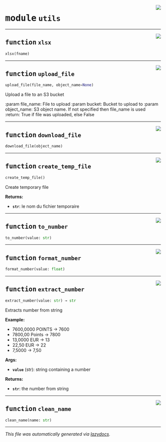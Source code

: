 <!-- markdownlint-disable -->

<a href="https://github.com/qlefevre/stabilitywarrants/blob/main/functions\utils.py#L0"><img align="right" style="float:right;" src="https://img.shields.io/badge/-source-cccccc?style=flat-square"></a>

# <kbd>module</kbd> `utils`





---

<a href="https://github.com/qlefevre/stabilitywarrants/blob/main/functions\utils.py#L13"><img align="right" style="float:right;" src="https://img.shields.io/badge/-source-cccccc?style=flat-square"></a>

## <kbd>function</kbd> `xlsx`

```python
xlsx(fname)
```






---

<a href="https://github.com/qlefevre/stabilitywarrants/blob/main/functions\utils.py#L39"><img align="right" style="float:right;" src="https://img.shields.io/badge/-source-cccccc?style=flat-square"></a>

## <kbd>function</kbd> `upload_file`

```python
upload_file(file_name, object_name=None)
```

Upload a file to an S3 bucket 

:param file_name: File to upload :param bucket: Bucket to upload to :param object_name: S3 object name. If not specified then file_name is used :return: True if file was uploaded, else False 


---

<a href="https://github.com/qlefevre/stabilitywarrants/blob/main/functions\utils.py#L93"><img align="right" style="float:right;" src="https://img.shields.io/badge/-source-cccccc?style=flat-square"></a>

## <kbd>function</kbd> `download_file`

```python
download_file(object_name)
```






---

<a href="https://github.com/qlefevre/stabilitywarrants/blob/main/functions\utils.py#L107"><img align="right" style="float:right;" src="https://img.shields.io/badge/-source-cccccc?style=flat-square"></a>

## <kbd>function</kbd> `create_temp_file`

```python
create_temp_file()
```

Create temporary file 



**Returns:**
 
 - <b>`str`</b>:  le nom du fichier temporaire 


---

<a href="https://github.com/qlefevre/stabilitywarrants/blob/main/functions\utils.py#L118"><img align="right" style="float:right;" src="https://img.shields.io/badge/-source-cccccc?style=flat-square"></a>

## <kbd>function</kbd> `to_number`

```python
to_number(value: str)
```






---

<a href="https://github.com/qlefevre/stabilitywarrants/blob/main/functions\utils.py#L126"><img align="right" style="float:right;" src="https://img.shields.io/badge/-source-cccccc?style=flat-square"></a>

## <kbd>function</kbd> `format_number`

```python
format_number(value: float)
```






---

<a href="https://github.com/qlefevre/stabilitywarrants/blob/main/functions\utils.py#L131"><img align="right" style="float:right;" src="https://img.shields.io/badge/-source-cccccc?style=flat-square"></a>

## <kbd>function</kbd> `extract_number`

```python
extract_number(value: str) → str
```

Extracts number from string 



**Example:**
 
- 7600,0000 POINTS -> 7600 
- 7800,00 Points -> 7800 
- 13,0000 EUR -> 13 
- 22,50 EUR -> 22 
- 7,5000 -> 7,50 



**Args:**
 
 - <b>`value`</b> (str):  string containing a number 



**Returns:**
 
 - <b>`str`</b>:  the number from string 


---

<a href="https://github.com/qlefevre/stabilitywarrants/blob/main/functions\utils.py#L155"><img align="right" style="float:right;" src="https://img.shields.io/badge/-source-cccccc?style=flat-square"></a>

## <kbd>function</kbd> `clean_name`

```python
clean_name(name: str)
```








---

_This file was automatically generated via [lazydocs](https://github.com/ml-tooling/lazydocs)._
